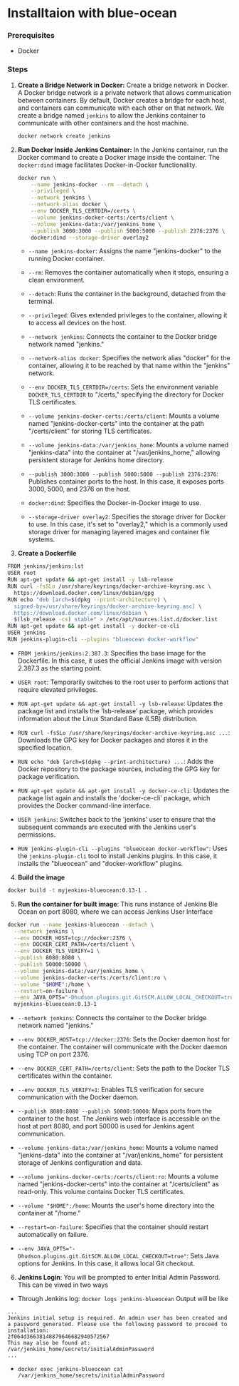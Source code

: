 # Installtaion with blue-ocean
### Prerequisites
- Docker

### Steps
1. **Create a Bridge Network in Docker:**
   Create a bridge network in Docker. A Docker bridge network is a private network that allows communication between containers. By default, Docker creates a bridge for each host, and containers can communicate with each other on that network. We create a bridge named `jenkins` to allow the Jenkins container to communicate with other containers and the host machine.

    ```bash
    docker network create jenkins
    ```

2. **Run Docker Inside Jenkins Container:**
   In the Jenkins container, run the Docker command to create a Docker image inside the container. The `docker:dind` image facilitates Docker-in-Docker functionality.

    ```bash
    docker run \
        --name jenkins-docker --rm --detach \
        --privileged \
        --network jenkins \
        --network-alias docker \
        --env DOCKER_TLS_CERTDIR=/certs \
        --volume jenkins-docker-certs:/certs/client \
        --volume jenkins-data:/var/jenkins_home \
        --publish 3000:3000 --publish 5000:5000 --publish 2376:2376 \
        docker:dind --storage-driver overlay2
    ```

    - `--name jenkins-docker`: Assigns the name "jenkins-docker" to the running Docker container.
    - `--rm`: Removes the container automatically when it stops, ensuring a clean environment.

    - `--detach`: Runs the container in the background, detached from the terminal.

    - `--privileged`: Gives extended privileges to the container, allowing it to access all devices on the host.

    - `--network jenkins`: Connects the container to the Docker bridge network named "jenkins."

    - `--network-alias docker`: Specifies the network alias "docker" for the container, allowing it to be reached by that name within the "jenkins" network.

    - `--env DOCKER_TLS_CERTDIR=/certs`: Sets the environment variable `DOCKER_TLS_CERTDIR` to "/certs," specifying the directory for Docker TLS certificates.

    - `--volume jenkins-docker-certs:/certs/client`: Mounts a volume named "jenkins-docker-certs" into the container at the path "/certs/client" for storing TLS certificates.

    - `--volume jenkins-data:/var/jenkins_home`: Mounts a volume named "jenkins-data" into the container at "/var/jenkins_home," allowing persistent storage for Jenkins home directory.

    - `--publish 3000:3000 --publish 5000:5000 --publish 2376:2376`: Publishes container ports to the host. In this case, it exposes ports 3000, 5000, and 2376 on the host.

    - `docker:dind`: Specifies the Docker-in-Docker image to use.

    - `--storage-driver overlay2`: Specifies the storage driver for Docker to use. In this case, it's set to "overlay2," which is a commonly used storage driver for managing layered images and container file systems.

3. **Create a Dockerfile**
```bash
FROM jenkins/jenkins:lst
USER root
RUN apt-get update && apt-get install -y lsb-release
RUN curl -fsSLo /usr/share/keyrings/docker-archive-keyring.asc \
  https://download.docker.com/linux/debian/gpg
RUN echo "deb [arch=$(dpkg --print-architecture) \
  signed-by=/usr/share/keyrings/docker-archive-keyring.asc] \
  https://download.docker.com/linux/debian \
  $(lsb_release -cs) stable" > /etc/apt/sources.list.d/docker.list
RUN apt-get update && apt-get install -y docker-ce-cli
USER jenkins
RUN jenkins-plugin-cli --plugins "blueocean docker-workflow"
```
- `FROM jenkins/jenkins:2.387.3`: Specifies the base image for the Dockerfile. In this case, it uses the official Jenkins image with version 2.387.3 as the starting point.

- `USER root`: Temporarily switches to the root user to perform actions that require elevated privileges.

- `RUN apt-get update && apt-get install -y lsb-release`: Updates the package list and installs the 'lsb-release' package, which provides information about the Linux Standard Base (LSB) distribution.

- `RUN curl -fsSLo /usr/share/keyrings/docker-archive-keyring.asc ...`: Downloads the GPG key for Docker packages and stores it in the specified location.

- `RUN echo "deb [arch=$(dpkg --print-architecture) ...`: Adds the Docker repository to the package sources, including the GPG key for package verification.

- `RUN apt-get update && apt-get install -y docker-ce-cli`: Updates the package list again and installs the 'docker-ce-cli' package, which provides the Docker command-line interface.

- `USER jenkins`: Switches back to the 'jenkins' user to ensure that the subsequent commands are executed with the Jenkins user's permissions.

- `RUN jenkins-plugin-cli --plugins "blueocean docker-workflow"`: Uses the `jenkins-plugin-cli` tool to install Jenkins plugins. In this case, it installs the "blueocean" and "docker-workflow" plugins.

4. **Build the image**
```bash
docker build -t myjenkins-blueocean:0.13-1 .
```
5. **Run the container for built image**: This runs instance of Jenkins Ble Ocean on port 8080, where we can access Jenkins User Interface
```bash
docker run --name jenkins-blueocean --detach \
  --network jenkins \
  --env DOCKER_HOST=tcp://docker:2376 \
  --env DOCKER_CERT_PATH=/certs/client \
  --env DOCKER_TLS_VERIFY=1 \
  --publish 8080:8080 \
  --publish 50000:50000 \
  --volume jenkins-data:/var/jenkins_home \
  --volume jenkins-docker-certs:/certs/client:ro \
  --volume "$HOME":/home \
  --restart=on-failure \
  --env JAVA_OPTS="-Dhudson.plugins.git.GitSCM.ALLOW_LOCAL_CHECKOUT=true" \
  myjenkins-blueocean:0.13-1
```
- `--network jenkins`: Connects the container to the Docker bridge network named "jenkins."

- `--env DOCKER_HOST=tcp://docker:2376`: Sets the Docker daemon host for the container. The container will communicate with the Docker daemon using TCP on port 2376.

- `--env DOCKER_CERT_PATH=/certs/client`: Sets the path to the Docker TLS certificates within the container.

- `--env DOCKER_TLS_VERIFY=1`: Enables TLS verification for secure communication with the Docker daemon.

- `--publish 8080:8080 --publish 50000:50000`: Maps ports from the container to the host. The Jenkins web interface is accessible on the host at port 8080, and port 50000 is used for Jenkins agent communication.

- `--volume jenkins-data:/var/jenkins_home`: Mounts a volume named "jenkins-data" into the container at "/var/jenkins_home" for persistent storage of Jenkins configuration and data.

- `--volume jenkins-docker-certs:/certs/client:ro`: Mounts a volume named "jenkins-docker-certs" into the container at "/certs/client" as read-only. This volume contains Docker TLS certificates.

- `--volume "$HOME":/home`: Mounts the user's home directory into the container at "/home."

- `--restart=on-failure`: Specifies that the container should restart automatically on failure.

- `--env JAVA_OPTS="-Dhudson.plugins.git.GitSCM.ALLOW_LOCAL_CHECKOUT=true"`: Sets Java options for Jenkins. In this case, it allows local Git checkout.
6. **Jenkins Login**: You will be prompted to enter Initial Admin Password. This can be viwed in two ways
- Through Jenkins log: `docker logs jenkins-blueocean`
Output will be like
```
...
Jenkins initial setup is required. An admin user has been created and a password generated. Please use the following password to proceed to installation:
2f064d36638148879646682940572567
This may also be found at: /var/jenkins_home/secrets/initialAdminPassword
...
```
- `docker exec jenkins-blueocean cat /var/jenkins_home/secrets/initialAdminPassword`